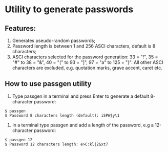 # Utility to generate passwords
## Features: 
1. Generates pseudo-random passwords; 
1. Password length is between 1 and 256 ASCI characters, default is 8 characters; 
1. ASCI characters selected for the password generation: 33 = "!", 35 = "#" to 38 = "&", 40 = "(" to 93 = "]", 97 = "a" to 125 = "}". All other ASCI characters are excluded, e.g. quotation marks, grave accent, caret etc. 

## How to use passgen utility
1. Type passgen in a terminal and press Enter to generate a default 8-character password: 
```
$ passgen
$ Password 8 characters length (default): iSPW}y\1
```
1. In a terminal type passgen and add a length of the password, e.g a 12-character password: 
```
$ passgen 12
$ Password 12 characters length: e>C:kl|2&xt7
```